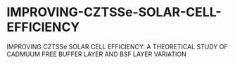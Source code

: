 # IMPROVING-CZTSSe-SOLAR-CELL-EFFICIENCY
IMPROVING CZTSSe SOLAR CELL EFFICIENCY: A THEORETICAL STUDY OF CADMUUM FREE BUFFER LAYER AND BSF LAYER VARIATION
